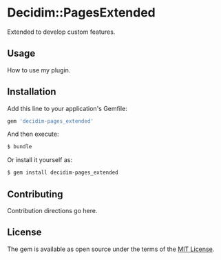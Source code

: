 # Decidim::PagesExtended
Extended to develop custom features.

## Usage
How to use my plugin.

## Installation
Add this line to your application's Gemfile:

```ruby
gem 'decidim-pages_extended'
```

And then execute:
```bash
$ bundle
```

Or install it yourself as:
```bash
$ gem install decidim-pages_extended
```

## Contributing
Contribution directions go here.

## License
The gem is available as open source under the terms of the [MIT License](https://opensource.org/licenses/MIT).
